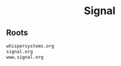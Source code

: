 


<h1 align="center">Signal</h1>  


## Roots


```html
whispersystems.org
signal.org
www.signal.org
```  

<br>

